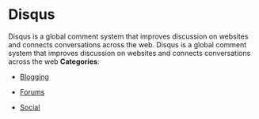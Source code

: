 # Disqus


Disqus is a global comment system that improves discussion on websites and connects conversations across the web.  Disqus is a global comment system that improves discussion on websites and connects conversations across the web
**Categories**:

- [Blogging](https://github/awesome-apis/awesome-apis#blogging)

- [Forums](https://github/awesome-apis/awesome-apis#forums)

- [Social](https://github/awesome-apis/awesome-apis#social)



